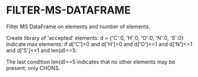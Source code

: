 # FILTER-MS-DATAFRAME
Filter MS DataFrame on elements and number of elements.


Create library of 'accepted' elements:    d = {'C':0, 'H':0, 'O':0, 'N':0, 'S':0}
Indicate max elements:                    if d['C']>0 and d['H']>0 and d['O']<=1 and d['N']<=1 and d['S']<=1 and len(d)==5:

The last condition len(d)==5 indicates that no other elements may be present; only CHONS. 
